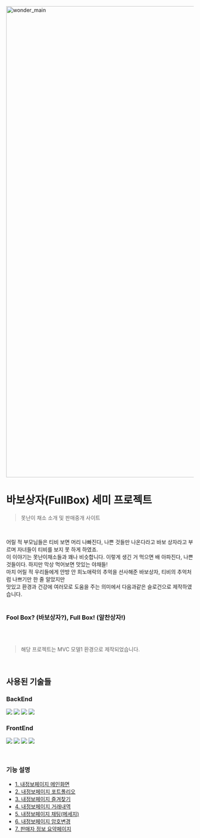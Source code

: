 <img width="1265" alt="wonder_main" src="https://user-images.githubusercontent.com/105254085/235295059-c806fc8f-3bf8-4b94-a184-cf38e06719c5.png">


# 바보상자(FullBox) 세미 프로젝트
> 못난이 채소 소개 및 판매중개 사이트

<br/>

어릴 적 부모님들은 티비 보면 머리 나빠진다, 나쁜 것들만 나온다라고 바보 상자라고 부르며 자녀들이 티비를 보지 못 하게 하였죠.
<br>
이 이야기는 못난이채소들과 꽤나 비슷합니다. 이렇게 생긴 거 먹으면 배 아파진다, 나쁜 것들이다. 하지만 막상 먹어보면 맛있는 야채들!
<br>
마치 어릴 적 우리들에게 안방 안 희노애락의 추억을 선사해준 바보상자, 티비의 추억처럼 나쁘기만 한 줄 알았지만
<br>
맛있고 환경과 건강에 여러모로 도움을 주는 의미에서 다음과같은 슬로건으로 제작하였습니다.
<br><br>
### Fool Box? (바보상자?), Full Box! (알찬상자!)

<br><br>

> 해당 프로젝트는 MVC 모델1 환경으로 제작되었습니다. 

<br>

## 사용된 기술들
### BackEnd   
<img src="https://img.shields.io/badge/Java-007396?style=for-the-badge&logo=Java&logoColor=white"/></a>
<img src="https://img.shields.io/badge/Oracle-red?style=for-the-badge&logo=oracle&logoColor=white"/></a>
<img src="https://img.shields.io/badge/SqlDeveloper-548294?style=for-the-badge&logo=sqldeveloper&logoColor=white"/></a>
<img src="https://img.shields.io/badge/Tomcat-F8DC75?style=for-the-badge&logo=apachetomcat&logoColor=black"/></a>
### FrontEnd   
<img src="https://img.shields.io/badge/Html5-E34F26?style=for-the-badge&logo=Html5&logoColor=white"/></a>
<img src="https://img.shields.io/badge/CSS3-1572B6?style=for-the-badge&logo=CSS3&logoColor=white"/></a>
<img src="https://img.shields.io/badge/JavaScript-F7DF1E?style=for-the-badge&logo=javascript&logoColor=black"/></a>
<img src="https://img.shields.io/badge/jQuery-0769AD?style=for-the-badge&logo=jquery&logoColor=white"/></a>


<br>


### 기능 설명

- [1. 내정보페이지 메인화면](https://github.com/HIGHZESS/wonder/blob/main/%EA%B8%B0%EB%8A%A5%EC%84%A4%EB%AA%85/mypage_profile.md)
- [2. 내정보페이지 포트폴리오](https://github.com/HIGHZESS/wonder/blob/main/%EA%B8%B0%EB%8A%A5%EC%84%A4%EB%AA%85/mypage_portfolio.md)
- [3. 내정보페이지 즐겨찾기](https://github.com/HIGHZESS/wonder/blob/main/%EA%B8%B0%EB%8A%A5%EC%84%A4%EB%AA%85/mypage_bookmark.md)
- [4. 내정보페이지 거래내역](https://github.com/HIGHZESS/wonder/blob/main/%EA%B8%B0%EB%8A%A5%EC%84%A4%EB%AA%85/mypage_transaction.md)
- [5. 내정보페이지 채팅(메세지)](https://github.com/HIGHZESS/wonder/blob/main/%EA%B8%B0%EB%8A%A5%EC%84%A4%EB%AA%85/mypage_chatting.md)
- [6. 내정보페이지 암호변경](https://github.com/HIGHZESS/wonder/blob/main/%EA%B8%B0%EB%8A%A5%EC%84%A4%EB%AA%85/mypage_changePwd.md)
- [7. 판매자 정보 요약페이지](https://github.com/HIGHZESS/wonder/tree/main/%EA%B8%B0%EB%8A%A5%EC%84%A4%EB%AA%85)



